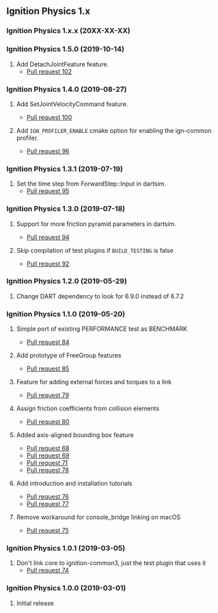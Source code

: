 ## Ignition Physics 1.x

### Ignition Physics 1.x.x (20XX-XX-XX)

### Ignition Physics 1.5.0 (2019-10-14)

1. Add DetachJointFeature feature.
    * [Pull request 102](https://bitbucket.org/ignitionrobotics/ign-physics/pull-requests/102)

### Ignition Physics 1.4.0 (2019-08-27)

1. Add SetJointVelocityCommand feature.
    * [Pull request 100](https://bitbucket.org/ignitionrobotics/ign-physics/pull-requests/100)

1. Add `IGN_PROFILER_ENABLE` cmake option for enabling the ign-common profiler.
    * [Pull request 96](https://bitbucket.org/ignitionrobotics/ign-physics/pull-requests/96)

### Ignition Physics 1.3.1 (2019-07-19)

1. Set the time step from ForwardStep::Input in dartsim.
    * [Pull request 95](https://bitbucket.org/ignitionrobotics/ign-physics/pull-requests/95)

### Ignition Physics 1.3.0 (2019-07-18)

1. Support for more friction pyramid parameters in dartsim.
    * [Pull request 94](https://bitbucket.org/ignitionrobotics/ign-physics/pull-requests/94)

1. Skip compilation of test plugins if `BUILD_TESTING` is false
    * [Pull request 92](https://bitbucket.org/ignitionrobotics/ign-physics/pull-requests/92)

### Ignition Physics 1.2.0 (2019-05-29)

1. Change DART dependency to look for 6.9.0 instead of 6.7.2

### Ignition Physics 1.1.0 (2019-05-20)

1. Simple port of existing PERFORMANCE test as BENCHMARK
    * [Pull request 84](https://bitbucket.org/ignitionrobotics/ign-physics/pull-requests/84)

1. Add prototype of FreeGroup features
    * [Pull request 85](https://bitbucket.org/ignitionrobotics/ign-physics/pull-requests/85)

1. Feature for adding external forces and torques to a link
    * [Pull request 79](https://bitbucket.org/ignitionrobotics/ign-physics/pull-requests/79)

1. Assign friction coefficients from collision elements
    * [Pull request 80](https://bitbucket.org/ignitionrobotics/ign-physics/pull-requests/80)

1. Added axis-aligned bounding box feature
    * [Pull request 68](https://bitbucket.org/ignitionrobotics/ign-physics/pull-requests/68)
    * [Pull request 69](https://bitbucket.org/ignitionrobotics/ign-physics/pull-requests/69)
    * [Pull request 71](https://bitbucket.org/ignitionrobotics/ign-physics/pull-requests/71)
    * [Pull request 78](https://bitbucket.org/ignitionrobotics/ign-physics/pull-requests/78)

1. Add introduction and installation tutorials
    * [Pull request 76](https://bitbucket.org/ignitionrobotics/ign-physics/pull-requests/76)
    * [Pull request 77](https://bitbucket.org/ignitionrobotics/ign-physics/pull-requests/77)

1. Remove workaround for console\_bridge linking on macOS
    * [Pull request 75](https://bitbucket.org/ignitionrobotics/ign-physics/pull-requests/75)

### Ignition Physics 1.0.1 (2019-03-05)

1. Don't link core to ignition-common3, just the test plugin that uses it
    * [Pull request 74](https://bitbucket.org/ignitionrobotics/ign-physics/pull-requests/74)

### Ignition Physics 1.0.0 (2019-03-01)

1. Initial release


